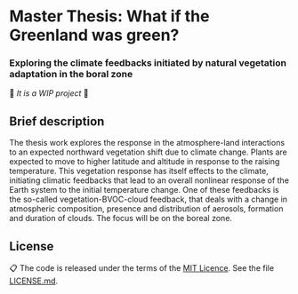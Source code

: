 # Master Thesis: What if the Greenland was green?
### Exploring the climate feedbacks initiated by natural vegetation adaptation in the boral zone

🚧 *It is a WIP project* 🚧

## Brief description
The thesis work explores the response in the atmosphere-land interactions to an expected northward vegetation shift due to climate change. Plants are expected to move to higher latitude and altitude in response to the raising temperature. This vegetation response has itself effects to the climate, initiating climatic feedbacks that lead to an overall nonlinear response of the Earth system to the initial temperature change. One of these feedbacks is the so-called vegetation-BVOC-cloud feedback, that deals with a change in atmospheric composition, presence and distribution of aerosols, formation and duration of clouds. The focus will be on the boreal zone.

## License

📋 The code is released under the terms of the [MIT Licence](https://opensource.org/licenses/MIT). See the file [LICENSE.md](https://github.com/adelezaini/master-thesis/blob/master/LICENSE.md).
